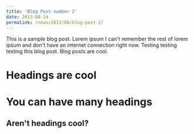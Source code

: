 ```yaml
---
title: 'Blog Post number 2'
date: 2013-08-14
permalink: /news/2013/08/blog-post-2/
---
```


This is a sample blog post. Lorem ipsum I can't remember the rest of lorem ipsum and don't have an internet connection right now. Testing testing testing this blog post. Blog posts are cool.

Headings are cool
======

You can have many headings
======

Aren't headings cool?
------